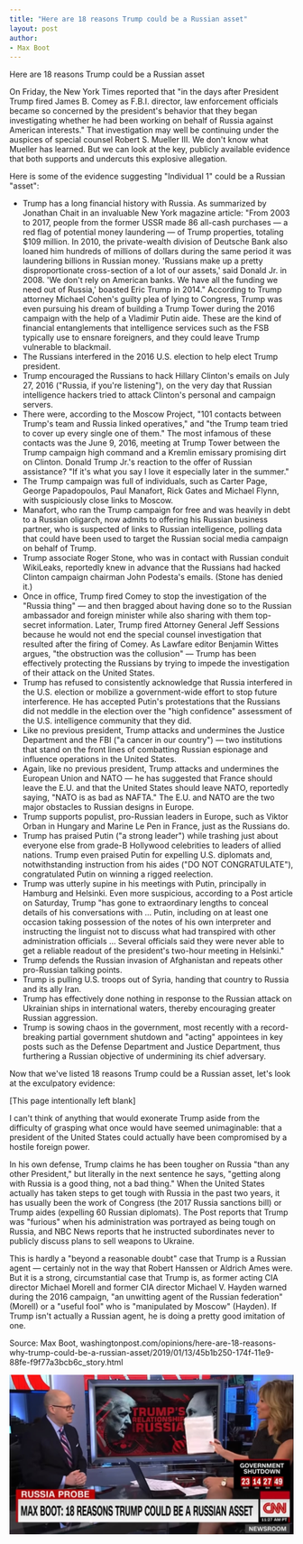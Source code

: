 ```yaml
---
title: "Here are 18 reasons Trump could be a Russian asset"
layout: post
author:
- Max Boot
---
```


Here are 18 reasons Trump could be a Russian asset

On Friday, the New York Times reported that "in the days after President Trump fired James B. Comey as F.B.I. director, law enforcement officials became so concerned by the president's behavior that they began investigating whether he had been working on behalf of Russia against American interests." That investigation may well be continuing under the auspices of special counsel Robert S. Mueller III. We don't know what Mueller has learned. But we can look at the key, publicly available evidence that both supports and undercuts this explosive allegation.

Here is some of the evidence suggesting "Individual 1" could be a Russian "asset":

* Trump has a long financial history with Russia. As summarized by Jonathan Chait in an invaluable New York magazine article: "From 2003 to 2017, people from the former USSR made 86 all-cash purchases — a red flag of potential money laundering — of Trump properties, totaling $109 million. In 2010, the private-wealth division of Deutsche Bank also loaned him hundreds of millions of dollars during the same period it was laundering billions in Russian money. 'Russians make up a pretty disproportionate cross-section of a lot of our assets,' said Donald Jr. in 2008. 'We don't rely on American banks. We have all the funding we need out of Russia,' boasted Eric Trump in 2014." According to Trump attorney Michael Cohen's guilty plea of lying to Congress, Trump was even pursuing his dream of building a Trump Tower during the 2016 campaign with the help of a Vladimir Putin aide. These are the kind of financial entanglements that intelligence services such as the FSB typically use to ensnare foreigners, and they could leave Trump vulnerable to blackmail.
* The Russians interfered in the 2016 U.S. election to help elect Trump president.
* Trump encouraged the Russians to hack Hillary Clinton's emails on July 27, 2016 ("Russia, if you're listening"), on the very day that Russian intelligence hackers tried to attack Clinton's personal and campaign servers.
* There were, according to the Moscow Project, "101 contacts between Trump's team and Russia linked operatives," and "the Trump team tried to cover up every single one of them." The most infamous of these contacts was the June 9, 2016, meeting at Trump Tower between the Trump campaign high command and a Kremlin emissary promising dirt on Clinton. Donald Trump Jr.'s reaction to the offer of Russian assistance? "If it's what you say I love it especially later in the summer."
* The Trump campaign was full of individuals, such as Carter Page, George Papadopoulos, Paul Manafort, Rick Gates and Michael Flynn, with suspiciously close links to Moscow.
* Manafort, who ran the Trump campaign for free and was heavily in debt to a Russian oligarch, now admits to offering his Russian business partner, who is suspected of links to Russian intelligence, polling data that could have been used to target the Russian social media campaign on behalf of Trump.
* Trump associate Roger Stone, who was in contact with Russian conduit WikiLeaks, reportedly knew in advance that the Russians had hacked Clinton campaign chairman John Podesta's emails. (Stone has denied it.)
* Once in office, Trump fired Comey to stop the investigation of the "Russia thing" — and then bragged about having done so to the Russian ambassador and foreign minister while also sharing with them top-secret information. Later, Trump fired Attorney General Jeff Sessions because he would not end the special counsel investigation that resulted after the firing of Comey. As Lawfare editor Benjamin Wittes argues, "the obstruction was the collusion" — Trump has been effectively protecting the Russians by trying to impede the investigation of their attack on the United States.
* Trump has refused to consistently acknowledge that Russia interfered in the U.S. election or mobilize a government-wide effort to stop future interference. He has accepted Putin's protestations that the Russians did not meddle in the election over the "high confidence" assessment of the U.S. intelligence community that they did.
* Like no previous president, Trump attacks and undermines the Justice Department and the FBI ("a cancer in our country") — two institutions that stand on the front lines of combatting Russian espionage and influence operations in the United States.
* Again, like no previous president, Trump attacks and undermines the European Union and NATO — he has suggested that France should leave the E.U. and that the United States should leave NATO, reportedly saying, "NATO is as bad as NAFTA." The E.U. and NATO are the two major obstacles to Russian designs in Europe.
* Trump supports populist, pro-Russian leaders in Europe, such as Viktor Orban in Hungary and Marine Le Pen in France, just as the Russians do.
* Trump has praised Putin ("a strong leader") while trashing just about everyone else from grade-B Hollywood celebrities to leaders of allied nations. Trump even praised Putin for expelling U.S. diplomats and, notwithstanding instruction from his aides ("DO NOT CONGRATULATE"), congratulated Putin on winning a rigged reelection.
* Trump was utterly supine in his meetings with Putin, principally in Hamburg and Helsinki. Even more suspicious, according to a Post article on Saturday, Trump "has gone to extraordinary lengths to conceal details of his conversations with … Putin, including on at least one occasion taking possession of the notes of his own interpreter and instructing the linguist not to discuss what had transpired with other administration officials … Several officials said they were never able to get a reliable readout of the president's two-hour meeting in Helsinki."
* Trump defends the Russian invasion of Afghanistan and repeats other pro-Russian talking points.
* Trump is pulling U.S. troops out of Syria, handing that country to Russia and its ally Iran.
* Trump has effectively done nothing in response to the Russian attack on Ukrainian ships in international waters, thereby encouraging greater Russian aggression.
* Trump is sowing chaos in the government, most recently with a record-breaking partial government shutdown and "acting" appointees in key posts such as the Defense Department and Justice Department, thus furthering a Russian objective of undermining its chief adversary.

Now that we've listed 18 reasons Trump could be a Russian asset, let's look at the exculpatory evidence:

[This page intentionally left blank]

I can't think of anything that would exonerate Trump aside from the difficulty of grasping what once would have seemed unimaginable: that a president of the United States could actually have been compromised by a hostile foreign power.

In his own defense, Trump claims he has been tougher on Russia "than any other President," but literally in the next sentence he says, "getting along with Russia is a good thing, not a bad thing." When the United States actually has taken steps to get tough with Russia in the past two years, it has usually been the work of Congress (the 2017 Russia sanctions bill) or Trump aides (expelling 60 Russian diplomats). The Post reports that Trump was "furious" when his administration was portrayed as being tough on Russia, and NBC News reports that he instructed subordinates never to publicly discuss plans to sell weapons to Ukraine.

This is hardly a "beyond a reasonable doubt" case that Trump is a Russian agent — certainly not in the way that Robert Hanssen or Aldrich Ames were. But it is a strong, circumstantial case that Trump is, as former acting CIA director Michael Morell and former CIA director Michael V. Hayden warned during the 2016 campaign, "an unwitting agent of the Russian federation" (Morell) or a "useful fool" who is "manipulated by Moscow" (Hayden). If Trump isn't actually a Russian agent, he is doing a pretty good imitation of one.

Source: Max Boot, washingtonpost.com/opinions/here-are-18-reasons-why-trump-could-be-a-russian-asset/2019/01/13/45b1b250-174f-11e9-88fe-f9f77a3bcb6c_story.html

![18 reasons Trump could be a Russian asset](/assets/2019-01-13-18-reasons.jpg "18 reasons Trump could be a Russian asset")

